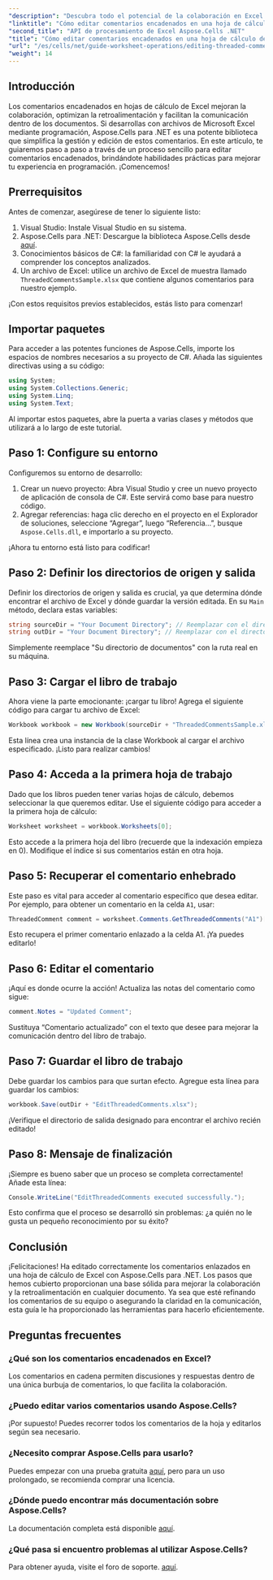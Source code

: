 ```yaml
---
"description": "Descubra todo el potencial de la colaboración en Excel con nuestra guía completa sobre cómo editar comentarios encadenados con Aspose.Cells para .NET. Este artículo ofrece un enfoque claro y paso a paso para mejorar la comunicación en sus hojas de cálculo de Excel."
"linktitle": "Cómo editar comentarios encadenados en una hoja de cálculo de Excel"
"second_title": "API de procesamiento de Excel Aspose.Cells .NET"
"title": "Cómo editar comentarios encadenados en una hoja de cálculo de Excel"
"url": "/es/cells/net/guide-worksheet-operations/editing-threaded-comments/"
"weight": 14
---
```


## Introducción

Los comentarios encadenados en hojas de cálculo de Excel mejoran la colaboración, optimizan la retroalimentación y facilitan la comunicación dentro de los documentos. Si desarrollas con archivos de Microsoft Excel mediante programación, Aspose.Cells para .NET es una potente biblioteca que simplifica la gestión y edición de estos comentarios. En este artículo, te guiaremos paso a paso a través de un proceso sencillo para editar comentarios encadenados, brindándote habilidades prácticas para mejorar tu experiencia en programación. ¡Comencemos!

## Prerrequisitos
Antes de comenzar, asegúrese de tener lo siguiente listo:

1. Visual Studio: Instale Visual Studio en su sistema.
2. Aspose.Cells para .NET: Descargue la biblioteca Aspose.Cells desde [aquí](https://releases.aspose.com/cells/net/).
3. Conocimientos básicos de C#: la familiaridad con C# le ayudará a comprender los conceptos analizados.
4. Un archivo de Excel: utilice un archivo de Excel de muestra llamado `ThreadedCommentsSample.xlsx` que contiene algunos comentarios para nuestro ejemplo.

¡Con estos requisitos previos establecidos, estás listo para comenzar!

## Importar paquetes
Para acceder a las potentes funciones de Aspose.Cells, importe los espacios de nombres necesarios a su proyecto de C#. Añada las siguientes directivas using a su código:

```csharp
using System;
using System.Collections.Generic;
using System.Linq;
using System.Text;
```

Al importar estos paquetes, abre la puerta a varias clases y métodos que utilizará a lo largo de este tutorial.

## Paso 1: Configure su entorno
Configuremos su entorno de desarrollo:

1. Crear un nuevo proyecto: Abra Visual Studio y cree un nuevo proyecto de aplicación de consola de C#. Este servirá como base para nuestro código.
2. Agregar referencias: haga clic derecho en el proyecto en el Explorador de soluciones, seleccione “Agregar”, luego “Referencia…”, busque `Aspose.Cells.dll`, e importarlo a su proyecto.

¡Ahora tu entorno está listo para codificar!

## Paso 2: Definir los directorios de origen y salida
Definir los directorios de origen y salida es crucial, ya que determina dónde encontrar el archivo de Excel y dónde guardar la versión editada. En su `Main` método, declara estas variables:

```csharp
string sourceDir = "Your Document Directory"; // Reemplazar con el directorio actual
string outDir = "Your Document Directory"; // Reemplazar con el directorio actual
```

Simplemente reemplace "Su directorio de documentos" con la ruta real en su máquina.

## Paso 3: Cargar el libro de trabajo
Ahora viene la parte emocionante: ¡cargar tu libro! Agrega el siguiente código para cargar tu archivo de Excel:

```csharp
Workbook workbook = new Workbook(sourceDir + "ThreadedCommentsSample.xlsx");
```

Esta línea crea una instancia de la clase Workbook al cargar el archivo especificado. ¡Listo para realizar cambios!

## Paso 4: Acceda a la primera hoja de trabajo
Dado que los libros pueden tener varias hojas de cálculo, debemos seleccionar la que queremos editar. Use el siguiente código para acceder a la primera hoja de cálculo:

```csharp
Worksheet worksheet = workbook.Worksheets[0];
```

Esto accede a la primera hoja del libro (recuerde que la indexación empieza en 0). Modifique el índice si sus comentarios están en otra hoja.

## Paso 5: Recuperar el comentario enhebrado
Este paso es vital para acceder al comentario específico que desea editar. Por ejemplo, para obtener un comentario en la celda `A1`, usar:

```csharp
ThreadedComment comment = worksheet.Comments.GetThreadedComments("A1")[0];
```

Esto recupera el primer comentario enlazado a la celda A1. ¡Ya puedes editarlo!

## Paso 6: Editar el comentario
¡Aquí es donde ocurre la acción! Actualiza las notas del comentario como sigue:

```csharp
comment.Notes = "Updated Comment";
```

Sustituya “Comentario actualizado” con el texto que desee para mejorar la comunicación dentro del libro de trabajo.

## Paso 7: Guardar el libro de trabajo
Debe guardar los cambios para que surtan efecto. Agregue esta línea para guardar los cambios:

```csharp
workbook.Save(outDir + "EditThreadedComments.xlsx");
```

¡Verifique el directorio de salida designado para encontrar el archivo recién editado!

## Paso 8: Mensaje de finalización
¡Siempre es bueno saber que un proceso se completa correctamente! Añade esta línea:

```csharp
Console.WriteLine("EditThreadedComments executed successfully.");
```

Esto confirma que el proceso se desarrolló sin problemas: ¿a quién no le gusta un pequeño reconocimiento por su éxito?

## Conclusión
¡Felicitaciones! Ha editado correctamente los comentarios enlazados en una hoja de cálculo de Excel con Aspose.Cells para .NET. Los pasos que hemos cubierto proporcionan una base sólida para mejorar la colaboración y la retroalimentación en cualquier documento. Ya sea que esté refinando los comentarios de su equipo o asegurando la claridad en la comunicación, esta guía le ha proporcionado las herramientas para hacerlo eficientemente.

## Preguntas frecuentes

### ¿Qué son los comentarios encadenados en Excel?
Los comentarios en cadena permiten discusiones y respuestas dentro de una única burbuja de comentarios, lo que facilita la colaboración.

### ¿Puedo editar varios comentarios usando Aspose.Cells?
¡Por supuesto! Puedes recorrer todos los comentarios de la hoja y editarlos según sea necesario.

### ¿Necesito comprar Aspose.Cells para usarlo?
Puedes empezar con una prueba gratuita [aquí](https://releases.aspose.com/), pero para un uso prolongado, se recomienda comprar una licencia.

### ¿Dónde puedo encontrar más documentación sobre Aspose.Cells?
La documentación completa está disponible [aquí](https://reference.aspose.com/cells/net/).

### ¿Qué pasa si encuentro problemas al utilizar Aspose.Cells?
Para obtener ayuda, visite el foro de soporte. [aquí](https://forum.aspose.com/c/cells/9).
